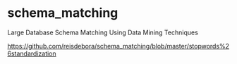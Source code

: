 # schema_matching
Large Database Schema Matching Using Data Mining Techniques

https://github.com/reisdebora/schema_matching/blob/master/stopwords%26standardization 
